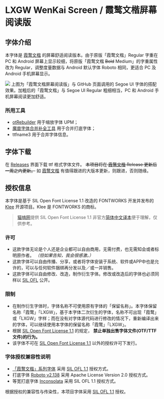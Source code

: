 # LXGW WenKai Screen / 霞鹜文楷屏幕阅读版

## 字体介绍

本字体是 [霞鹜文楷](https://github.com/lxgw/LxgwWenKai) 的屏幕舒适阅读版本。由于原版「霞鹜文楷」Regular 字重在 PC 和 Android 屏幕上显示较细，将原版「霞鹜文楷 ~~Bold~~ Medium」的字重属性改为 Regular，调整度量数据与 Android 默认字体 Roboto 相同，更适合 PC 及 Android 手机屏幕显示。

![](https://s3.bmp.ovh/imgs/2021/10/abfed7aee8466be0.png)
上图为「霞鹜文楷屏幕阅读版」与 GitHub 页面调用的 Segoe UI 字体的搭配效果。加粗后的「霞鹜文楷」与 Segoe UI Regular 粗细相当，PC 和 Android 手机屏幕阅读更加舒适。

### 所用工具

- [otRebuilder](https://github.com/Pal3love/otRebuilder) 用于缩放字体 UPM；
- [魔兽字体合并补全工具](https://github.com/nowar-fonts/Warcraft-Font-Merger) 用于合并打底字体；
- ttfname3 用于合并字体信息。

## 字体下载
在 [Releases](https://github.com/lxgw/LxgwWenKai-Screen/releases) 界面下载 ttf 格式字体文件。 ~~本项目将在 [霞鹜文楷](https://github.com/lxgw/LxgwWenKai) Release 更新后一周之内更新。~~ 如 [霞鹜文楷](https://github.com/lxgw/LxgwWenKai) 有值得跟进的大版本更新，则跟进，否则随缘。

## 授权信息

本字体是基于 SIL Open Font License 1.1 改造的 FONTWORKS 开发并发布的 [Klee](https://github.com/fontworks-fonts/Klee) 开源项目。Klee 是 FONTWORKS 的商标。

> [猫啃网](https://www.maoken.com/)提供 SIL Open Font License 1.1 非官方[简体中文译本](https://www.maoken.com/ofl)便于理解，仅供参考。

### 许可

- 这款字体无论是个人还是企业都可以自由商用，无需付费，也无需知会或者标明原作者。 *（但如果告知，我会很感激。）*
- 这款字体可以自由传播、分享，或者将字体安装于系统、软件或APP中也是允许的，可以与任何软件捆绑再分发以及／或一并销售。
- 这款字体可以自由修改、改造，制作衍生字体。修改或改造后的字体也必须同样以 [SIL OFL](https://scripts.sil.org/OFL) 公开。

### 限制

- 在制作衍生字体时，字体名称不可使用原有字体的「保留名称」。本字体保留名称「霞鹜」「LXGW」，基于本字体二次衍生的字体，名称不可出现「霞鹜」或「LXGW」字样；而在没有对字体源代码进行修改的情况下，重新编译出来的字体，可以继续使用本字体的保留名称「霞鹜」「LXGW」。
- 根据 [SIL Open Font License 1.1](https://scripts.sil.org/OFL) 的规定， **禁止单独出售字体文件(OTF/TTF文件)的行为。**
- 该字体不可在 [SIL Open Font License 1.1](https://scripts.sil.org/OFL) 以外的授权许可下发行。

### 字体授权兼容性说明

- [「霞鹜文楷」系列字体](https://github.com/lxgw/LxgwWenKai) 采用 [SIL OFL 1.1](OFL.txt) 授权方式。
- 打底字体 [Roboto v2.138](https://github.com/googlefonts/roboto) 采用 Apache License Version 2.0 授权方式。
- 等宽打底字体 [Inconsolata](https://github.com/googlefonts/inconsolata) 采用 SIL OFL 1.1 授权方式。

根据授权的兼容性与传染性，本项目字体采用 [SIL OFL 1.1](OFL.txt) 授权。
